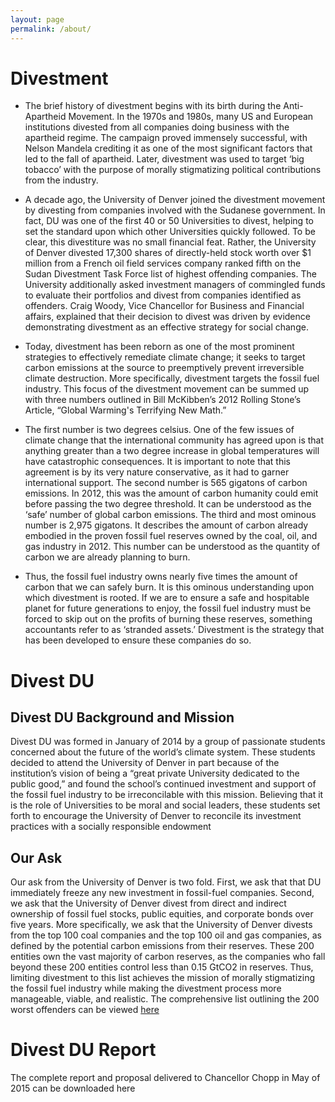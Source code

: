 ```yaml
---
layout: page
permalink: /about/
---
```


# Divestment
* The brief history of divestment begins with its birth during the Anti-Apartheid Movement. In the 1970s and 1980s, many US and European institutions divested from all companies doing business with the apartheid regime. The campaign proved immensely successful, with Nelson Mandela crediting it as one of the most significant factors that led to the fall of apartheid. Later, divestment was used to target ‘big tobacco’ with the purpose of morally stigmatizing political contributions from the industry.

* A decade ago, the University of Denver joined the divestment movement by divesting from companies involved with the Sudanese government. In fact, DU was one of the first 40 or 50 Universities to divest, helping to set the standard upon which other Universities quickly followed. To be clear, this divestiture was no small financial feat. Rather, the University of Denver divested 17,300 shares of directly-held stock worth over $1 million from a French oil field services company ranked fifth on the Sudan Divestment Task Force list of highest offending companies. The University additionally asked investment managers of commingled funds to evaluate their portfolios and divest from companies identified as offenders. Craig Woody, Vice Chancellor for Business and Financial affairs, explained that their decision to divest was driven by evidence demonstrating divestment as an effective strategy for social change.

* Today, divestment has been reborn as one of the most prominent strategies to effectively remediate climate change; it seeks to target carbon emissions at the source to preemptively prevent irreversible climate destruction. More specifically, divestment targets the fossil fuel industry. This focus of the divestment movement can be summed up with three numbers outlined in Bill McKibben’s 2012 Rolling Stone’s Article, “Global Warming's Terrifying New Math.”

* The first number is two degrees celsius. One of the few issues of climate change that the international community has agreed upon is that anything greater than a two degree increase in global temperatures will have catastrophic consequences. It is important to note that this agreement is by its very nature conservative, as it had to garner international support. The second number is 565 gigatons of carbon emissions. In 2012, this was the amount of carbon humanity could emit before passing the two degree threshold. It can be understood as the ‘safe’ number of global carbon emissions. The third and most ominous number is 2,975 gigatons. It describes the amount of carbon already embodied in the proven fossil fuel reserves owned by the coal, oil, and gas industry in 2012. This number can be understood as the quantity of carbon we are already planning to burn.

* Thus, the fossil fuel industry owns nearly five times the amount of carbon that we can safely burn. It is this ominous understanding upon which divestment is rooted. If we are to ensure a safe and hospitable planet for future generations to enjoy, the fossil fuel industry must be forced to skip out on the profits of burning these reserves, something accountants refer to as ‘stranded assets.’ Divestment is the strategy that has been developed to ensure these companies do so.

# Divest DU

## Divest DU Background and Mission

Divest DU was formed in January of 2014 by a group of passionate students concerned about the future of the world’s climate system. These students decided to attend the University of Denver in part because of the institution’s vision of being a “great private University dedicated to the public good,” and found the school’s continued investment and support of the fossil fuel industry to be irreconcilable with this mission. Believing that it is the role of Universities to be moral and social leaders, these students set forth to encourage the University of Denver to reconcile its investment practices with a socially responsible endowment

## Our Ask

Our ask from the University of Denver is two fold. First, we ask that that DU immediately freeze any new investment in fossil-fuel companies. Second, we ask that the University of Denver divest from direct and indirect ownership of fossil fuel stocks, public equities, and corporate bonds over five years. More specifically, we ask that the University of Denver divests from the top 100 coal companies and the top 100 oil and gas companies, as defined by the potential carbon emissions from their reserves. These 200 entities own the vast majority of carbon reserves, as the companies who fall beyond these 200 entities control less than 0.15 GtCO2 in reserves. Thus, limiting divestment to this list  achieves the mission of morally stigmatizing the fossil fuel industry while making the divestment process more manageable, viable, and realistic. The comprehensive list outlining the 200 worst offenders can be viewed [here](https://docs.google.com/spreadsheets/d/1QgU9VN23JaNh2B0pb9eoHM5EMozsznaojpIulQuljDg/edit#gid=1215979048)

# Divest DU Report

The complete report and proposal delivered to Chancellor Chopp in May of 2015 can be downloaded here
